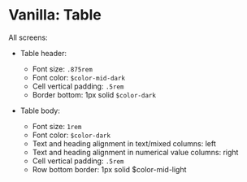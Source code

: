 # Vanilla: Table

All screens:
- Table header:
	- Font size: `.875rem`
	- Font color: `$color-mid-dark`
	- Cell vertical padding: `.5rem`
	- Border bottom: 1px solid `$color-dark`

- Table body:
	- Font size: `1rem`
	- Font color: `$color-dark`
	- Text and heading alignment in text/mixed columns: left
	- Text and heading alignment in numerical value columns: right
	- Cell vertical padding: `.5rem`
	- Row bottom border: 1px solid $color-mid-light
